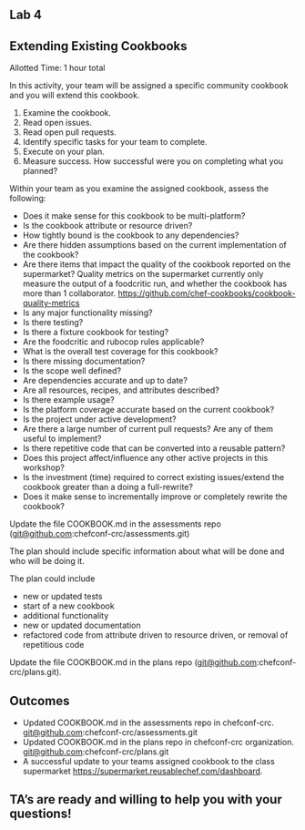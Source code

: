 ## Lab 4
## Extending Existing Cookbooks
Allotted Time: 1 hour total

In this activity, your team will be assigned a specific community cookbook and you will extend this cookbook.


1. Examine the cookbook.
2. Read open issues.
3. Read open pull requests.
4. Identify specific tasks for your team to complete. 
5. Execute on your plan.
6. Measure success. How successful were you on completing what you planned?

Within your team as you examine the assigned cookbook, assess the following:

* Does it make sense for this cookbook to be multi-platform?
* Is the cookbook attribute or resource driven?
* How tightly bound is the cookbook to any dependencies?
* Are there hidden assumptions based on the current implementation of the cookbook?
* Are there items that impact the quality of the cookbook reported on the supermarket?  Quality metrics on the supermarket currently only measure the output of a foodcritic run, and whether the cookbook has more than 1 collaborator. https://github.com/chef-cookbooks/cookbook-quality-metrics
* Is any major functionality missing?
* Is there testing?
 * Is there a fixture cookbook for testing?
 * Are the foodcritic and rubocop rules applicable?
 * What is the overall test coverage for this cookbook?
* Is there missing documentation?
 * Is the scope well defined?
 * Are dependencies accurate and up to date?
 * Are all resources, recipes, and attributes described?
 * Is there example usage?
 * Is the platform coverage accurate based on the current cookbook?
* Is the project under active development? 
 * Are there a large number of current pull requests? Are any of them useful to implement?
* Is there repetitive code that can be converted into a reusable pattern?
* Does this project affect/influence any other active projects in this workshop?
* Is the investment (time) required to correct existing issues/extend the cookbook greater than a doing a full-rewrite?
* Does it make sense to incrementally improve or completely rewrite the cookbook?

Update the file COOKBOOK.md in the assessments repo (git@github.com:chefconf-crc/assessments.git)

The plan should include specific information about what will be done and who will be doing it.

The plan could include
 * new or updated tests
 * start of a new cookbook
 * additional functionality
 * new or updated documentation
 * refactored code from attribute driven to resource driven, or removal of repetitious code

Update the file COOKBOOK.md in the plans repo (git@github.com:chefconf-crc/plans.git).

## Outcomes

* Updated COOKBOOK.md in the assessments repo in chefconf-crc. git@github.com:chefconf-crc/assessments.git
* Updated COOKBOOK.md in the plans repo in chefconf-crc organization. git@github.com:chefconf-crc/plans.git
* A successful update to your teams assigned cookbook to the class supermarket https://supermarket.reusablechef.com/dashboard.

## TA’s are ready and willing to help you with your questions! 